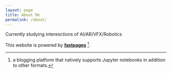 ```yaml
---
layout: page
title: About Me
permalink: /about/
---
```


Currently studying interesctions of AI/AR/VFX/Robotics

This website is powered by **[fastpages](https://github.com/fastai/fastpages)** [^1].



[^1]:a blogging platform that natively supports Jupyter notebooks in addition to other formats.
